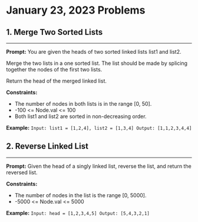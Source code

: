 # January 23, 2023 Problems

## 1. Merge Two Sorted Lists

---
**Prompt:** You are given the heads of two sorted linked lists list1 and list2.

Merge the two lists in a one sorted list. The list should be made by splicing together the nodes of the first two lists.

Return the head of the merged linked list.

**Constraints:**
- The number of nodes in both lists is in the range [0, 50]. 
- -100 <= Node.val <= 100 
- Both list1 and list2 are sorted in non-decreasing order.

**Example:**
`Input: list1 = [1,2,4], list2 = [1,3,4]
Output: [1,1,2,3,4,4]`

## 2. Reverse Linked List

---
**Prompt:** Given the head of a singly linked list, reverse the list, and return the reversed list.

**Constraints:**
- The number of nodes in the list is the range [0, 5000]. 
- -5000 <= Node.val <= 5000

**Example:**
`Input: head = [1,2,3,4,5]
Output: [5,4,3,2,1]`